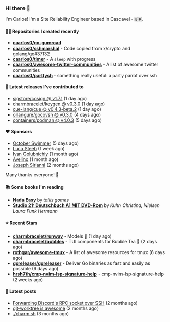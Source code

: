 ### Hi there 👋

I'm Carlos! I'm a Site Reliability Engineer based in Cascavel - 🇧🇷.

#### 👨‍💻 Repositories I created recently
- **[caarlos0/go-gumroad](https://github.com/caarlos0/go-gumroad)**
- **[caarlos0/sshmarshal](https://github.com/caarlos0/sshmarshal)** - Code copied from x/crypto and golang/go#37132
- **[caarlos0/timer](https://github.com/caarlos0/timer)** - A `sleep` with progress
- **[caarlos0/awesome-twitter-communities](https://github.com/caarlos0/awesome-twitter-communities)** - A list of awesome twitter communities
- **[caarlos0/parttysh](https://github.com/caarlos0/parttysh)** - something really useful: a party parrot over ssh

#### 🚀 Latest releases I've contributed to


- [sigstore/cosign @ v1.7.1](https://github.com/sigstore/cosign/releases/tag/v1.7.1) (1 day ago)
- [charmbracelet/keygen @ v0.3.0](https://github.com/charmbracelet/keygen/releases/tag/v0.3.0) (1 day ago)
- [cue-lang/cue @ v0.4.3-beta.2](https://github.com/cue-lang/cue/releases/tag/v0.4.3-beta.2) (1 day ago)
- [orlangure/gocovsh @ v0.3.0](https://github.com/orlangure/gocovsh/releases/tag/v0.3.0) (4 days ago)
- [containers/podman @ v4.0.3](https://github.com/containers/podman/releases/tag/v4.0.3) (5 days ago)

#### ❤️ Sponsors
- [October Swimmer](https://github.com/octoberswimmer) (5 days ago)
- [Luca Steeb](https://github.com/steebchen) (1 week ago)
- [Ivan Golubnichiy](https://github.com/h1kkan) (1 month ago)
- [Avelino](https://github.com/avelino) (1 month ago)
- [Joseph Sirianni](https://github.com/jsirianni) (2 months ago)

Many thanks everyone! 🙏

#### 📚 Some books I'm reading
- **[Nada Easy](https://www.goodreads.com/book/show/36041615-nada-easy)** by _tallis gomes_
- **[Studio 21: Deutschbuch A1 MIT DVD-Rom](https://www.goodreads.com/book/show/25495148-studio-21)** by _Kuhn Christina, Nielsen Laura Funk Hermann_

#### ⭐ Recent Stars


- **[charmbracelet/runway](https://github.com/charmbracelet/runway)** - Models 📸 (1 day ago)
- **[charmbracelet/bubbles](https://github.com/charmbracelet/bubbles)** - TUI components for Bubble Tea 🍡 (2 days ago)
- **[rothgar/awesome-tmux](https://github.com/rothgar/awesome-tmux)** - A list of awesome resources for tmux (6 days ago)
- **[goreleaser/goreleaser](https://github.com/goreleaser/goreleaser)** - Deliver Go binaries as fast and easily as possible (6 days ago)
- **[hrsh7th/cmp-nvim-lsp-signature-help](https://github.com/hrsh7th/cmp-nvim-lsp-signature-help)** - cmp-nvim-lsp-signature-help (2 weeks ago)

#### 📄 Latest posts
- [Forwarding Discord&#39;s RPC socket over SSH](https://carlosbecker.com/posts/discord-rpc-ssh/) (2 months ago)
- [git-worktree is awesome](https://carlosbecker.com/posts/git-worktrees/) (2 months ago)
- [./charm.sh](https://carlosbecker.com/posts/charm/) (3 months ago)
